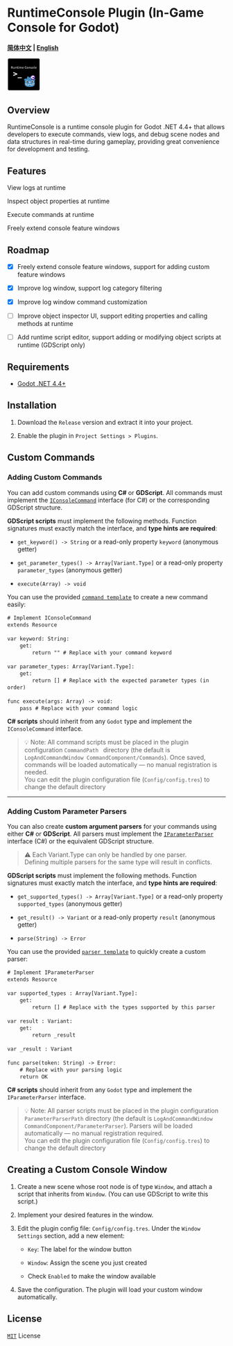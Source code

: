 # RuntimeConsole Plugin (In-Game Console for Godot)

**[简体中文](README.md) | [English](README_en.md)**

<img src="RuntimeConsoleIcon.png" width="15%">

## Overview
RuntimeConsole is a runtime console plugin for Godot .NET 4.4+ that allows developers to execute commands, view logs, and debug scene nodes and data structures in real-time during gameplay, providing great convenience for development and testing.

## Features

View logs at runtime

Inspect object properties at runtime

Execute commands at runtime

Freely extend console feature windows

## Roadmap

- [x] Freely extend console feature windows, support for adding custom feature windows

- [x] Improve log window, support log category filtering

- [x] Improve log window command customization

- [ ] Improve object inspector UI, support editing properties and calling methods at runtime

- [ ] Add runtime script editor, support adding or modifying object scripts at runtime (GDScript only)

## Requirements

- [Godot .NET 4.4+](https://godotengine.org/download/windows/)

## Installation

1. Download the `Release` version and extract it into your project.

2. Enable the plugin in `Project Settings > Plugins`.

## Custom Commands

### Adding Custom Commands

You can add custom commands using **C#** or **GDScript**.
All commands must implement the [`IConsoleCommand`](/LogAndCommandWindow/CommandComponent/Interface/IConsoleCommand.cs) interface (for C#) or the corresponding GDScript structure.

**GDScript scripts** must implement the following methods.
Function signatures must exactly match the interface, and **type hints are required**:

- `get_keyword() -> String` or a read-only property `keyword` (anonymous getter)

- `get_parameter_types() -> Array[Variant.Type]` or a read-only property `parameter_types` (anonymous getter)

- `execute(Array) -> void`

You can use the provided [`command template`](/LogAndCommandWindow/CommandComponent/GDScriptInterfaceTemplate/command_template.gd) to create a new command easily:

```gdscript
# Implement IConsoleCommand 
extends Resource

var keyword: String:
	get:
		return "" # Replace with your command keyword

var parameter_types: Array[Variant.Type]:
	get:
		return [] # Replace with the expected parameter types (in order)

func execute(args: Array) -> void:
	pass # Replace with your command logic
```

**C# scripts** should inherit from any `Godot` type and implement the `IConsoleCommand` interface.

> 💡 Note: All command scripts must be placed in the plugin configuration `CommandPath ` directory (the default is ` LogAndCommandWindow CommandComponent/Commands `).  Once saved, commands will be loaded automatically — no manual registration is needed.  
> You can edit the plugin configuration file (`Config/config.tres`) to change the default directory

---

### Adding Custom Parameter Parsers

You can also create **custom argument parsers** for your commands using either **C#** or **GDScript**.
All parsers must implement the [`IParameterParser`](/LogAndCommandWindow/CommandComponent/Interface/IParameterParser.cs) interface (C#) or the equivalent GDScript structure.

> ⚠️ Each Variant.Type can only be handled by one parser.   
> Defining multiple parsers for the same type will result in conflicts.

**GDScript scripts** must implement the following methods.
Function signatures must exactly match the interface, and **type hints are required**:

- `get_supported_types() -> Array[Variant.Type]` or a read-only property `supported_types` (anonymous getter)

- `get_result() -> Variant` or a read-only property `result` (anonymous getter)

- `parse(String) -> Error`

You can use the provided [`parser template`](/LogAndCommandWindow/CommandComponent/GDScriptInterfaceTemplate/parameter_parser_template.gd) to quickly create a custom parser:

```gdscript
# Implement IParameterParser
extends Resource

var supported_types : Array[Variant.Type]:
    get:
        return [] # Replace with the types supported by this parser

var result : Variant:
    get:
        return _result

var _result : Variant

func parse(token: String) -> Error:
    # Replace with your parsing logic
    return OK
```

**C# scripts** should inherit from any `Godot` type and implement the `IParameterParser` interface.

> 💡 Note: All parser scripts must be placed in the plugin configuration ` ParameterParserPath ` directory (the default is ` LogAndCommandWindow CommandComponent/ParameterParser `). 
> Parsers will be loaded automatically — no manual registration required.  
> You can edit the plugin configuration file (`Config/config.tres`) to change the default directory

## Creating a Custom Console Window

1. Create a new scene whose root node is of type `Window`, and attach a script that inherits from `Window`.
(You can use GDScript to write this script.)

2. Implement your desired features in the window.

3. Edit the plugin config file: `Config/config.tres`.
Under the `Window Settings` section, add a new element:

    - `Key`: The label for the window button

    - `Window`: Assign the scene you just created

    - Check `Enabled` to make the window available

4. Save the configuration. The plugin will load your custom window automatically.

## License

[`MIT`](https://mit-license.org/) License
